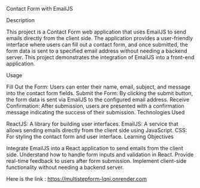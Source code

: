 Contact Form with EmailJS

Description

This project is a Contact Form web application that uses EmailJS to send emails directly from the client side. The application provides a user-friendly interface where users can fill out a contact form, and once submitted, the form data is sent to a specified email address without needing a backend server. This project demonstrates the integration of EmailJS into a front-end application.

Usage

Fill Out the Form: Users can enter their name, email, subject, and message into the contact form fields.
Submit the Form: By clicking the submit button, the form data is sent via EmailJS to the configured email address.
Receive Confirmation: After submission, users are presented with a confirmation message indicating the success of their submission.
Technologies Used

ReactJS: A library for building user interfaces.
EmailJS: A service that allows sending emails directly from the client side using JavaScript.
CSS: For styling the contact form and user interface.
Learning Objectives

Integrate EmailJS into a React application to send emails from the client side.
Understand how to handle form inputs and validation in React.
Provide real-time feedback to users after form submission.
Implement client-side functionality without needing a backend server.

Here is the link : https://multistepform-lqni.onrender.com
